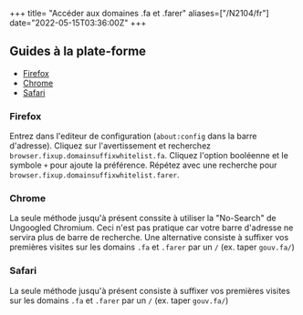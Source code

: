 +++
title= "Accéder aux domaines .fa et .farer"
aliases=["/N2104/fr"]
date="2022-05-15T03:36:00Z"
+++

## Guides à la plate-forme
- [Firefox](#firefox)
- [Chrome](#chrome)
- [Safari](#safari)

### Firefox
Entrez dans l'editeur de configuration (`about:config` dans la barre d'adresse). Cliquez sur l'avertissement et recherchez `browser.fixup.domainsuffixwhitelist.fa`. Cliquez l'option booléenne et le symbole `+` pour ajoute la préférence. Répétez avec une recherche pour `browser.fixup.domainsuffixwhitelist.farer`.

### Chrome
La seule méthode jusqu'à présent conssite à utiliser la "No-Search" de Ungoogled Chromium. Ceci n'est pas pratique car votre barre d'adresse ne servira plus de barre de recherche. Une alternative consiste à suffixer vos premières visites sur les domains `.fa` et `.farer` par un `/` (ex. taper `gouv.fa/`)

### Safari 
La seule méthode jusqu'à présent consiste à suffixer vos premières visites sur les domains `.fa` et `.farer` par un `/` (ex. taper `gouv.fa/`)
